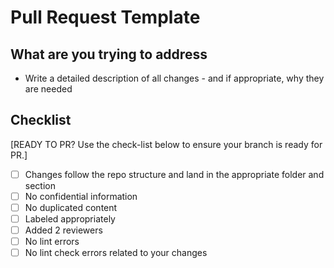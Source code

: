 # Pull Request Template

## What are you trying to address

- Write a detailed description of all changes - and if appropriate, why they are needed


## Checklist

[READY TO PR? Use the check-list below to ensure your branch is ready for PR.]

- [ ] Changes follow the repo structure and land in the appropriate folder and section
- [ ] No confidential information
- [ ] No duplicated content
- [ ] Labeled appropriately
- [ ] Added 2 reviewers
- [ ] No lint errors
- [ ] No lint check errors related to your changes
